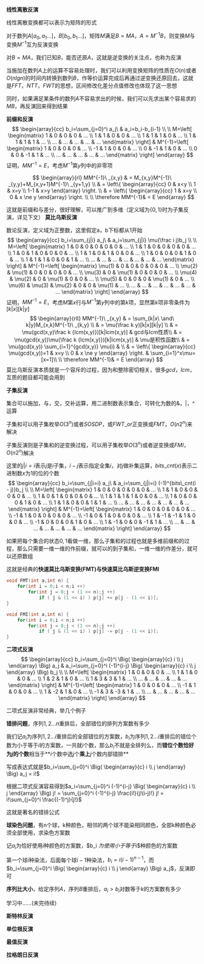 **线性离散反演**

线性离散变换都可以表示为矩阵的形式

对于数列$A[a_0,a_1...]$，$B[b_0,b_1...]$，矩阵$M$满足$B=MA$，$A=M^{-1}B$，则变换$M$与变换$M^{-1}$互为反演变换

对$B=MA$，我们已知$B$，能否还原$A$，这就是逆变换的关注点，也称为反演

当施加在数列$A$上的运算不容易处理时，我们可以利用变换矩阵的性质在$O(n)$或者$O(nlgn)$的时间内转换到数列$B$，作等价运算完成后再通过逆变换还原回去，这就是$FFT$，$NTT$，$FWT$的思想，区间修改化差分点值修改也体现了这一思想

同时，如果满足某条件的数列$A$不容易求出的时候，我们可以先求出某个容易求的$MB$，再反演回来得到结果

**前缀和反演**
$$
\begin{array}{cc}
    b_i=\sum_{j=0}^i a_j\ & a_i=b_i-b_{i-1} \\ \\
    M=\left[
        \begin{matrix}
            1 & 0 & 0 & 0 & ... \\
            1 & 1 & 0 & 0 & ... \\
            1 & 1 & 1 & 0 & ... \\    
            1 & 1 & 1 & 1 & ... \\
            ... & ... & ... & ... & ...
        \end{matrix}
      \right] &
    M^{-1}=\left[
        \begin{matrix}
            1 & 0 & 0 & 0 & ... \\
            -1 & 1 & 0 & 0 & ... \\
            0 & -1 & 1 & 0 & ... \\    
            0 & 0 & -1 & 1 & ... \\
            ... & ... & ... & ... & ...
        \end{matrix}
        \right]
\end{array}
$$
证明，$MM^{-1}=E$，考虑$M^{-1}$第$y$列中的非零项

$$
\begin{array}{rl}
MM^{-1}\ _{x,y} & = M_{x,y}M^{-1}\ _{y,y}+M_{x,y+1}M^{-1}\ _{y+1,y} \\
				& = \left\{
						\begin{array}{cc}
							0 & x<y \\
							1 & x=y \\
							1-1 & x>y
						\end{array}
					\right. \\
				& = \left\{
						\begin{array}{cc}
                            1 & x=y \\
							0 & x \ne y
						\end{array}
					\right. \\ \\
\therefore MM^{-1}& = E
\end{array}
$$

这就是前缀和与差分，很好理解，可以推广到多维（定义域为$\{0,1\}$时为子集反演，详见下文）
**莫比乌斯反演**

数论反演，定义域为正整数，这里假定a，b下标都从1开始
$$
\begin{array}{cc}
    b_i=\sum_{j|i} a_j\ & a_i=\sum_{j|i} \mu(\frac i j)b_j \\ \\
    M=\left[
        \begin{matrix}
            1 & 0 & 0 & 0 & 0 & 0 & ... \\
            1 & 1 & 0 & 0 & 0 & 0 & ... \\
            1 & 0 & 1 & 0 & 0 & 0 & ... \\
            1 & 1 & 0 & 1 & 0 & 0 & ... \\
            1 & 0 & 0 & 0 & 1 & 0 & ... \\
            1 & 1 & 1 & 0 & 0 & 1 & ... \\
            ... & ... & ... & ... & ... & ... & ...
        \end{matrix}
      \right] &
    M^{-1}=\left[
        \begin{matrix}
            \mu(1) & 0 & 0 & 0 & 0 & 0 & ... \\
            \mu(2) & \mu(1) & 0 & 0 & 0 & 0 & ... \\
            \mu(3) & 0 & \mu(1) & 0 & 0 & 0 & ... \\
            \mu(4) & \mu(2) & 0 & \mu(1) & 0 & 0 & ... \\
            \mu(5) & 0 & 0 & 0 & \mu(1) & 0 & ... \\
            \mu(6) & \mu(3) & \mu(2) & 0 & 0 & \mu(1) & ... \\
            ... & ... & ... & ... & ... & ... & ... 
        \end{matrix}
        \right]
\end{array}
$$
证明，$MM^{-1}=E$，考虑$M$第$x$行与$M^{-1}$第$y$列中的第$k$项，显然第$k$项非零条件为$[k|x][k|y]$
$$
\begin{array}{rll}
MM^{-1}\ _{x,y} & = \sum_{k|x\ \and\ k|y}M_{x,k}M^{-1}\ _{k,y} \\
				& = \mu(\frac k y)[k|x][k|y] \\
				& = \mu(gcd(x,y)\frac k {lcm(x,y)})[k|lcm(x,y)] & gcd与lcm性质\\
				& = \mu(gcd(x,y))\mu(\frac k {lcm(x,y)})[k|lcm(x,y)] & \mu是积性函数\\
				& = \mu(gcd(x,y))
\sum_{i=1}^{gcd(x,y)} \mu(i) & \\
				& = \left\{
						\begin{array}{cc}
                            \mu(gcd(x,y))=1 & x=y \\
							0 & x \ne y
						\end{array}
					\right. 
					& \sum_{i=1}^x\mu=[x=1]\\ \\
\therefore MM^{-1}& = E
\end{array}
$$
莫比乌斯反演本质就是一个容斥的过程，因为和整除密切相关，很多$gcd$，$lcm$，互质的题目都可能会用到

**子集反演**

集合可以施加，与，交，交补运算，用二进制数表示集合，可转化为数的&，|，^运算

子集和可以用子集枚举$O(3^n)$或者$SOSDP$，或$FWT\_or$正变换或$FMT$，$O(n2^n)$来解决

子集反演则是子集和的逆变换过程，可以用子集枚举$O(3^n)$或者逆变换或$FMI$，$O(n2^n)$解决

这里的$j|i=i$表示$j$是$i$子集，$i-j$表示指定全集$i$，对$j$做补集运算，$bits\_cnt(x)$表示二进制数$x$为1的位的个数
$$
\begin{array}{cc}
    b_i=\sum_{j|i=i} a_j\ & a_i=\sum_{j|i=i} (-1)^{bits\_cnt(i - j)}b_j \\ \\
    M=\left[
        \begin{matrix}
            1 & 0 & 0 & 0 & 0 & 0 & ... \\
            1 & 1 & 0 & 0 & 0 & 0 & ... \\
            1 & 0 & 1 & 0 & 0 & 0 & ... \\
            1 & 1 & 1 & 1 & 0 & 0 & ... \\
            1 & 0 & 0 & 0 & 1 & 0 & ... \\
            1 & 1 & 0 & 0 & 1 & 1 & ... \\
            ... & ... & ... & ... & ... & ... & ...
        \end{matrix}
      \right] &
    M^{-1}=\left[
        \begin{matrix}
            1 & 0 & 0 & 0 & 0 & 0 & ... \\
            -1 & 1 & 0 & 0 & 0 & 0 & ... \\
            -1 & 0 & 1 & 0 & 0 & 0 & ... \\
            1 & -1 & -1 & 1 & 0 & 0 & ... \\
            -1 & 0 & 0 & 0 & 1 & 0 & ... \\
            1 & -1 & 0 & 0 & -1 & 1 & ... \\
            ... & ... & ... & ... & ... & ... & ... 
        \end{matrix}
        \right]
\end{array}
$$

如果把每个集合的状态${0,1}$看做一维，那么子集和的过程也就是多维前缀和的过程，那么只需要一维一维的作前缀，就可以的到子集和，一维一维的作差分，就可以还原数组

这就是经典的**快速莫比乌斯变换(FMT)**与**快速莫比乌斯逆变换FMI**


```cpp
void FMT(int a,int n) {
    for(int i = 0;i < n;i ++)
    	for(int j = 0;j < (1 << n);j ++)
            if ( j & (1 << i) ) p[j] += p[j - (1 << i)];
}
```

```cpp
void FMI(int a,int n) {
    for(int i = 0;i < n;i ++)
    	for(int j = 0;j < (1 << n);j ++)
            if ( j & (1 << i) ) p[j] -= p[j - (1 << i)];
}
```

**二项式反演**
$$
\begin{array}{cc}
    b_i=\sum_{j=0}^i \Big( \begin{array}{c} i \\ j \end{array} \Big) a_j & 
    a_i=\sum_{j=0}^i (-1)^{i-j} \Big( \begin{array}{c} i \\ j \end{array} \Big) b_j \\ \\
    M=\left[
        \begin{matrix}
            1 & 0 & 0 & 0 & ... \\
            1 & 1 & 0 & 0 & ... \\
            1 & 2 & 1 & 0 & ... \\    
            1 & 3 & 3 & 1 & ... \\
            ... & ... & ... & ... & ...
        \end{matrix}
      \right] &
    M^{-1}=\left[
        \begin{matrix}
            1 & 0 & 0 & 0 & ... \\
            -1 & 1 & 0 & 0 & ... \\
            1 & -2 & 1 & 0 & ... \\    
            -1 & 3 & -3 & 1 & ... \\
            ... & ... & ... & ... & ...
        \end{matrix}
        \right]
\end{array}
$$

二项式反演非常经典，举几个例子

**错排问题**，序列$1,2...n$重排后，全部错位的排列方案数有多少

我们记$a_i$为序列$1,2...i$重排后的全部错位的方案数，$b_i$为序列$1,2...i$重排后的错位个数为小于等于$i$的方案数，一共就$i$个数，那么$b_i$不就是全排列么，而**错位个数恰好为$j$的个数**相当于**$i$个数中选$j$个**乘上**$j$个数内部错排**

写成表达式就是$b_i=\sum_{j=0}^i \Big( \begin{array}{c} i \\ j \end{array} \Big) a_j = i!$

根据二项式反演容易得到$a_i=\sum_{j=0}^i (-1)^{i-j} \Big( \begin{array}{c} i \\ j \end{array} \Big) j! = \sum_{j=0}^i (-1)^{i-j} \frac{i!}{j!(i-j)!} j! = i!\sum_{j=0}^i \frac{(-1)^j}{j!}$

这就是著名的错排公式

**球染色问题**，有n个球，k种颜色，相邻的两个球不能染相同颜色，全部k种颜色必须全部使用，求染色方案数

记$a_i$为恰好使用$i$种颜色的方案数，$b_i $为使用小于等于$i$种颜色的方案数

第一个球$i$种染法，后面每个球$i-1$种染法，$b_i=i(i−1)^{n−1}$，而$b_i=\sum_{j=0}^i \Big( \begin{array}{c} i \\ j \end{array} \Big) a_j$，反演即可

**序列比大小**，给定序列$A$，序列$B$重排后，$a_i>b_i$对数等于$k$的方案数有多少





学习中......(未完待续)

**斯特林反演**

**单位根反演**

**最值反演**

**拉格朗日反演**

